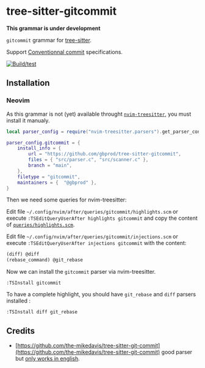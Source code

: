 # tree-sitter-gitcommit

**This grammar is under development**

`gitcommit` grammar for [tree-sitter](https://github.com/tree-sitter/tree-sitter).

Support [Conventionnal commit](https://www.conventionalcommits.org) specifications.

[![Build/test](https://github.com/gbprod/tree-sitter-gitcommit/actions/workflows/ci.yml/badge.svg)](https://github.com/gbprod/tree-sitter-gitcommit/actions/workflows/ci.yml)

## Installation

### Neovim

As this grammar is not (yet) available throught [`nvim-treesitter`](https://github.com/nvim-treesitter/nvim-treesitter),
you must install it manualy.

```lua
local parser_config = require("nvim-treesitter.parsers").get_parser_configs()

parser_config.gitcommit = {
    install_info = {
        url = "https://github.com/gbprod/tree-sitter-gitcommit",
        files = { "src/parser.c", "src/scanner.c" },
        branch = "main",
    },
    filetype = "gitcommit",
    maintainers = {  "@gbprod" },
}
```

Then we need some queries for nvim-treesitter:

Edit file `~/.config/nvim/after/queries/gitcommit/highlights.scm` or execute `:TSEditQueryUserAfter highlights gitcommit`
and copy the content of [`queries/highlights.scm`](https://github.com/gbprod/tree-sitter-gitcommit/blob/main/queries/highlights.scm).

Edit file `~/.config/nvim/after/queries/gitcommit/injections.scm` or execute `:TSEditQueryUserAfter injections gitcommit` with the content:

```scheme
(diff) @diff
(rebase_command) @git_rebase
```

Now we can install the `gitcommit` parser via nvim-treesitter.

```vim
:TSInstall gitcommit
```

To have a complete highlight, you should have `git_rebase` and `diff` parsers installed :

```vim
:TSInstall diff git_rebase
```

## Credits

- [https://github.com/the-mikedavis/tree-sitter-git-commit](https://github.com/the-mikedavis/tree-sitter-git-commit) good parser but [only works in english](https://github.com/the-mikedavis/tree-sitter-git-commit/issues/4).

